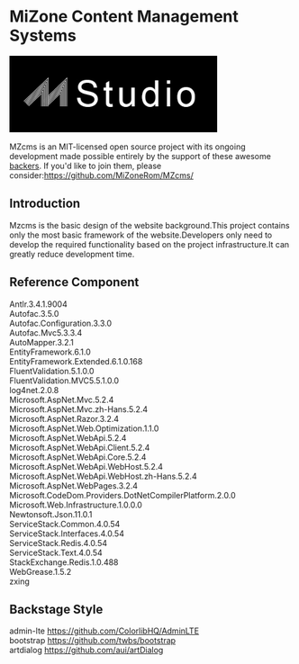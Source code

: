 # MiZone Content Management Systems

![image](https://raw.githubusercontent.com/MiZoneRom/MZcms/master/Resources/Logo.png)  

MZcms is an MIT-licensed open source project with its ongoing development made possible entirely by the support of these awesome [backers](https://github.com/MiZoneRom/MZcms/edit/master/README.md). If you'd like to join them, please consider:https://github.com/MiZoneRom/MZcms/

## Introduction
Mzcms is the basic design of the website background.This project contains only the most basic framework of the website.Developers only need to develop the required functionality based on the project infrastructure.It can greatly reduce development time.

## Reference Component  
Antlr.3.4.1.9004  
Autofac.3.5.0  
Autofac.Configuration.3.3.0  
Autofac.Mvc5.3.3.4  
AutoMapper.3.2.1  
EntityFramework.6.1.0  
EntityFramework.Extended.6.1.0.168  
FluentValidation.5.1.0.0  
FluentValidation.MVC5.5.1.0.0  
log4net.2.0.8  
Microsoft.AspNet.Mvc.5.2.4  
Microsoft.AspNet.Mvc.zh-Hans.5.2.4  
Microsoft.AspNet.Razor.3.2.4  
Microsoft.AspNet.Web.Optimization.1.1.0  
Microsoft.AspNet.WebApi.5.2.4  
Microsoft.AspNet.WebApi.Client.5.2.4  
Microsoft.AspNet.WebApi.Core.5.2.4  
Microsoft.AspNet.WebApi.WebHost.5.2.4  
Microsoft.AspNet.WebApi.WebHost.zh-Hans.5.2.4  
Microsoft.AspNet.WebPages.3.2.4  
Microsoft.CodeDom.Providers.DotNetCompilerPlatform.2.0.0  
Microsoft.Web.Infrastructure.1.0.0.0  
Newtonsoft.Json.11.0.1  
ServiceStack.Common.4.0.54  
ServiceStack.Interfaces.4.0.54  
ServiceStack.Redis.4.0.54  
ServiceStack.Text.4.0.54  
StackExchange.Redis.1.0.488  
WebGrease.1.5.2  
zxing  
## Backstage Style
admin-lte https://github.com/ColorlibHQ/AdminLTE  
bootstrap https://github.com/twbs/bootstrap  
artdialog https://github.com/aui/artDialog  
